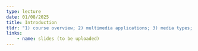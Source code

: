 ```yaml
---
type: lecture
date: 01/08/2025
title: Introduction
tldr: "1) course overview; 2) multimedia applications; 3) media types; 4) challenges and research issues."
links: 
    - name: slides (to be uploaded)
---
```


